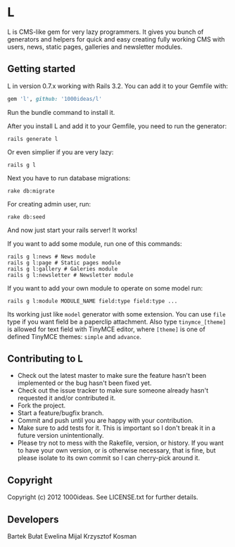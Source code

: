 # L

L is CMS-like gem for very lazy programmers. It gives you bunch of generators and helpers for quick and easy creating fully working CMS with users, news, static pages, galleries and newsletter modules.

## Getting started

L in version 0.7.x working with Rails 3.2. You can add it to your Gemfile with:

```ruby
gem 'l', github: '1000ideas/l'
```

Run the bundle command to install it.

After you install L and add it to your Gemfile, you need to run the generator:

```console
rails generate l
```

Or even simplier if you are very lazy:

```console
rails g l
```

Next you have to run database migrations:

```console
rake db:migrate
```

For creating admin user, run:

```console
rake db:seed
```

And now just start your rails server! It works!

If you want to add some module, run one of this commands:

```console
rails g l:news # News module
rails g l:page # Static pages module
rails g l:gallery # Galeries module
rails g l:newsletter # Newsletter module
```

If you want to add your own module to operate on some model run:

```console
rails g l:module MODULE_NAME field:type field:type ...
```

Its working just like `model` generator with some extension. You can use `file` type if you want field be a paperclip attachment. Also type `tinymce_[theme]` is allowed for text field with TinyMCE editor, where `[theme]` is one of defined TinyMCE themes: `simple` and `advance`.



## Contributing to L

* Check out the latest master to make sure the feature hasn't been implemented or the bug hasn't been fixed yet.
* Check out the issue tracker to make sure someone already hasn't requested it and/or contributed it.
* Fork the project.
* Start a feature/bugfix branch.
* Commit and push until you are happy with your contribution.
* Make sure to add tests for it. This is important so I don't break it in a future version unintentionally.
* Please try not to mess with the Rakefile, version, or history. If you want to have your own version, or is otherwise necessary, that is fine, but please isolate to its own commit so I can cherry-pick around it.

## Copyright

Copyright (c) 2012 1000ideas.
See LICENSE.txt for further details.

## Developers

Bartek Bułat
Ewelina Mijal
Krzysztof Kosman
